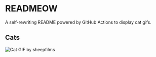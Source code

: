 # READMEOW

A self-rewriting README powered by GitHub Actions to display cat gifs.

## Cats

![Cat GIF by sheepfilms](https://media4.giphy.com/media/zZMTVkTeEfeEg/200.gif?cid=9acd02datltipyqng5v85qh8m8jwh48mlia0y2y5tp83tror&ep=v1_gifs_search&rid=200.gif&ct=g)
